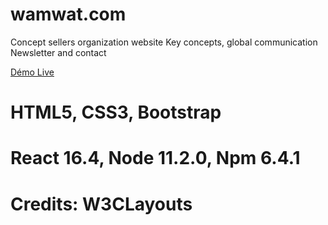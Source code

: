 # wamwat.com
Concept sellers organization website
Key concepts, global communication
Newsletter and contact

[Démo Live](https://julien-conan.github.io/wamwat.com/)

# HTML5, CSS3, Bootstrap
# React 16.4, Node 11.2.0, Npm 6.4.1
# Credits: W3CLayouts
